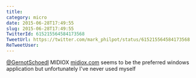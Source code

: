 ```yaml
---
title: 
category: micro
date: 2015-06-28T17:49:55
slug: 2015-06-28T17:49:55
TwitterId: 615215564584173568
TweetUrl: https://twitter.com/mark_philpot/status/615215564584173568
ReTweetUser: 
---
```


[@GernotSchoedl](https://twitter.com/GernotSchoedl) MIDIOX [midiox.com](http://www.midiox.com/) seems to be the preferred windows application but unfortunately I've never used myself